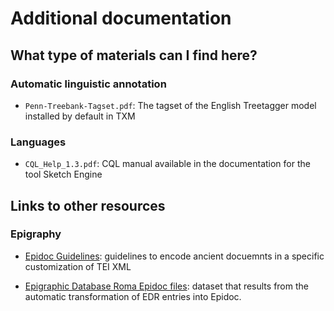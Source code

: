 # Additional documentation

## What type of materials can I find here?

### Automatic linguistic annotation

- `Penn-Treebank-Tagset.pdf`: The tagset of the English Treetagger model installed by default in TXM

### Languages

- `CQL_Help_1.3.pdf`: CQL manual available in the documentation for the tool Sketch Engine


## Links to other resources

### Epigraphy

- [Epidoc Guidelines](https://epidoc.stoa.org/gl/latest/): guidelines to encode ancient docuemnts in a specific customization of TEI XML

- [Epigraphic Database Roma Epidoc files](https://zenodo.org/record/7561922): dataset that results from the automatic transformation of EDR entries into Epidoc.


